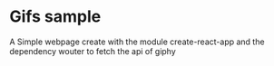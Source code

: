 <h1>Gifs sample</h1>

A Simple webpage create with the module create-react-app and the dependency wouter to fetch the api of giphy
